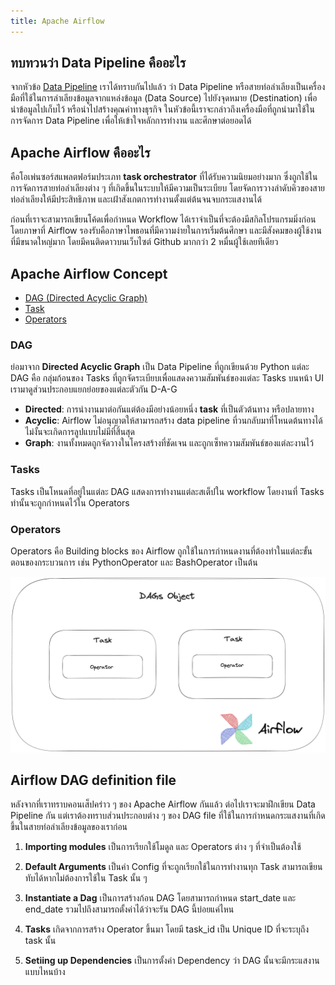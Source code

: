 ```yaml
---
title: Apache Airflow
---
```


## ทบทวนว่า Data Pipeline คืออะไร

จากหัวข้อ [Data Pipeline](../docs/06-data-pipelines.md) เราได้ทราบกันไปแล้ว ว่า Data Pipeline หรือสายท่อลำเลียงเป็นเครื่องมือที่ใช้ในการลำเลียงข้อมูลจากแหล่งข้อมูล (Data Source) ไปยังจุดหมาย (Destination) เพื่อนำข้อมูลไปเก็บไว้ หรือนำไปสร้างคุณค่าทางธุรกิจ ในหัวข้อนี้เราจะกล่าวถึงเครื่องมือที่ถูกนำมาใช้ในการจัดการ Data Pipeline เพื่อให้เข้าใจหลักการทำงาน และศึกษาต่อยอดได้

## Apache Airflow คืออะไร
คือโอเพ่นซอร์สแพลตฟอร์มประเภท **task orchestrator** ที่ได้รับความนิยมอย่างมาก ซึ่งถูกใช้ในการจัดการสายท่อลำเลียงต่าง ๆ ที่เกิดขึ้นในระบบให้มีความเป็นระเบียบ โดยจัดการวางลำดับคิวของสายท่อลำเลียงให้มีประสิทธิภาพ และเฝ้าสังเกตการทำงานตั้งแต่ต้นจนจบกระแสงานได้

ก่อนที่เราจะสามารถเขียนโค้ดเพื่อกำหนด Workflow ได้เราจำเป็นที่จะต้องมีสกิลโปรแกรมมิ่งก่อน โดยภาษาที่ Airflow รองรับคือภาษาไพธอนที่มีความง่ายในการเริ่มต้นศึกษา และมีสังคมของผู้ใช้งานที่มีขนาดใหญ่มาก โดยมีคนติดดาวบนเว็บไซต์ Github มากกว่า 2 หมื่นผู้ใช้เลยทีเดียว

## Apache Airflow Concept

* [DAG (Directed Acyclic Graph)](#dag)
* [Task](#tasks)
* [Operators](#operators)


### DAG

ย่อมาจาก **Directed Acyclic Graph**  เป็น Data Pipeline ที่ถูกเขียนด้วย Python แต่ละ DAG คือ กลุ่มก้อนของ Tasks ที่ถูกจัดระเบียบเพื่อแสดงความสัมพันธ์ของแต่ละ Tasks บนหน้า UI เรามาดูส่วนประกอบแยกย่อยของแต่ละตัวกัน D-A-G

- **Directed**: การนำงานมาต่อกันแต่ต้องมีอย่างน้อยหนึ่ง **task** ที่เป็นตัวต้นทาง หรือปลายทาง
- **Acyclic**: Airflow ไม่อนุญาตให้สามารถสร้าง data pipeline ที่วนกลับมาที่โหนดต้นทางได้ ไม่งั้นจะเกิดการลูปแบบไม่มีที่สิ้นสุด
- **Graph**: งานทั้งหมดถูกจัดวางในโครงสร้างที่ชัดเจน และถูกเซ็ทความสัมพันธ์ของแต่ละงานไว้

### Tasks


Tasks เป็นโหนดที่อยู่ในแต่ละ DAG แสดงการทำงานแต่ละสเต็ปใน workflow โดยงานที่ Tasks ทำนั้นจะถูกกำหนดไว้ใน Operators


### Operators

Operators คือ Building blocks ของ Airflow ถูกใช้ในการกำหนดงานที่ต้องทำในแต่ละขั้นตอนของกระบวนการ เช่น PythonOperator และ BashOperator เป็นต้น

[!["DAGs"](../docs/img/dag-object.png)](../docs/img/dag-object.png)

## Airflow DAG definition file
หลังจากที่เราทราบคอนเส็ปคร่าว ๆ ของ Apache Airflow กันแล้ว ต่อไปเราจะมาฝึกเขียน Data Pipeline กัน แต่เราต้องทราบส่วนประกอบต่าง ๆ ของ DAG file ที่ใช้ในการกำหนดกระแสงานที่เกิดขึ้นในสายท่อลำเลียงข้อมูลของเราก่อน
1. **Importing modules** เป็นการเรียกใช้โมดูล และ Operators ต่าง ๆ ที่จำเป็นต้องใช้

2. **Default Arguments** เป็นค่า Config ที่จะถูกเรียกใช้ในการทำงานทุก Task สามารถเขียนทับได้หากไม่ต้องการใช้ใน Task นั้น ๆ
3. **Instantiate a Dag** เป็นการสร้างก้อน DAG โดยสามารถกำหนด start_date และ end_date รวมไปถึงสามารถตั้งค่าได้ว่าจะรัน DAG นี้บ่อยแค่ไหน
4. **Tasks** เกิดจากการสร้าง Operator ขึ้นมา โดยมี task_id เป็น Unique ID ที่จะระบุถึง task นั้น
5. **Setiing up Dependencies** เป็นการตั้งค่า Dependency ว่า DAG นั้นจะมีกระแสงานแบบไหนบ้าง
